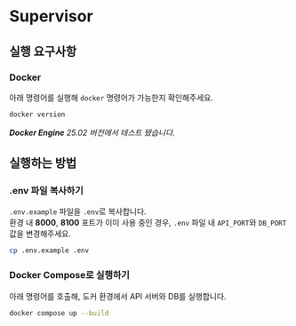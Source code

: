 # Supervisor

## 실행 요구사항

### Docker

아래 명령어를 실행해 `docker` 명령어가 가능한지 확인해주세요.

```sh
docker version
```

_**Docker Engine** 25.02 버전에서 테스트 됐습니다._

## 실행하는 방법

### .env 파일 복사하기

`.env.example` 파일을 `.env`로 복사합니다.  
환경 내 **8000**, **8100** 포트가 이미 사용 중인 경우,
`.env` 파일 내 `API_PORT`와 `DB_PORT` 값을 변경해주세요.

```sh
cp .env.example .env
```

### Docker Compose로 실행하기

아래 명령어를 호출해, 도커 환경에서 API 서버와 DB를 실행합니다.

```sh
docker compose up --build
```
